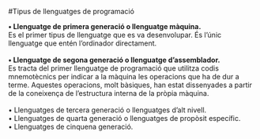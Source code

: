 #Tipus de llenguatges de programació

**• Llenguatge de primera generació o llenguatge màquina.**<br>
Es el primer tipus de llenguatge que es va desenvolupar. És l’únic llenguatge que entén l’ordinador directament.<br><br>
**• Llenguatge de segona generació o llenguatge d’assemblador.**<br>
Es tracta del primer llenguatge de programació que utilitza codis mnemotècnics per indicar a la màquina les operacions que ha de dur a terme. Aquestes operacions, molt bàsiques, han estat dissenyades a partir de la coneixença de l’estructura interna de la pròpia màquina.<br><br>
• Llenguatges de tercera generació o llenguatges d’alt nivell.<br>
• Llenguatges de quarta generació o llenguatges de propòsit específic.<br>
• Llenguatges de cinquena generació.<br>
